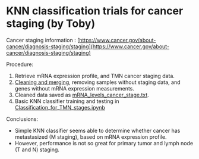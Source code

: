 # KNN classification trials for cancer staging (by Toby)

Cancer staging information :
[https://www.cancer.gov/about-cancer/diagnosis-staging/staging](https://www.cancer.gov/about-cancer/diagnosis-staging/staging)

Procedure:
1. Retrieve mRNA expression profile, and TMN cancer staging data.
2. [Cleaning and merging](./sclc_ucologne_2015_data_cleaning.Rmd), removing samples without staging data, and genes without mRNA expression measurements. 
3. Cleaned data saved as [mRNA_levels_cancer_stage.txt](./mRNA_levels_cancer_stage.txt).
4. Basic KNN classifier training and testing in [Classification_for_TMN_stages.ipynb](./Classification_for_TMN_stages.ipynb)

Conclusions: 
- Simple KNN classifier seems able to determine whether cancer has metastasized (M staging), based on mRNA expression profile.
- However, performance is not so great for primary tumor and lymph node (T and N) staging.  
